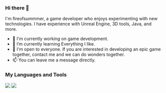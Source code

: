 ### Hi there 👋

I'm fireofsummmer, a game developer who enjoys experimenting with new technologies. I have experience with Unreal Engine, 3D tools, Java, and more.

- 🔭 I'm currently working on game development.
- 🌱 I’m currently learning Everything I like.
- 👯 I'm open to everyone. If you are interested in developing an epic game together, contact me and we can do wonders together.
- 📫 You can leave me a message directly.

### My Languages and Tools

![](https://img.shields.io/badge/unrealengine-%23313131.svg?style=for-the-badge&logo=unrealengine&logoColor=white)  ![](https://img.shields.io/badge/Java-ED8B00?style=for-the-badge&logo=openjdk&logoColor=white)

